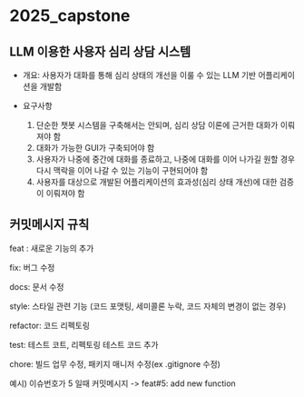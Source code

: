 # 2025_capstone

## LLM 이용한 사용자 심리 상담 시스템
- 개요: 사용자가 대화를 통해 심리 상태의 개선을 이룰 수 있는 LLM 기반 어플리케이션을 개발함
- 요구사항
  
  1.  단순한 챗봇 시스템을 구축해서는 안되며, 심리 상담 이론에 근거한 대화가 이뤄져야 함
  2. 대화가 가능한 GUI가 구축되어야 함
  3. 사용자가 나중에 중간에 대화를 종료하고, 나중에 대화를 이어 나가길 원할 경우 다시 맥락을 이어 나갈 수 있는 기능이 구현되어야 함
  4. 사용자를 대상으로 개발된 어플리케이션의 효과성(심리 상태 개선)에 대한 검증이 이뤄져야 함

## 커밋메시지 규칙
feat : 새로운 기능의 추가

fix: 버그 수정

docs: 문서 수정

style: 스타일 관련 기능 (코드 포맷팅, 세미콜론 누락, 코드 자체의 변경이 없는 경우)

refactor: 코드 리펙토링

test: 테스트 코트, 리펙토링 테스트 코드 추가

chore: 빌드 업무 수정, 패키지 매니저 수정(ex .gitignore 수정)


예시) 이슈번호가 5 일때 커밋메시지 -> feat#5: add new function
